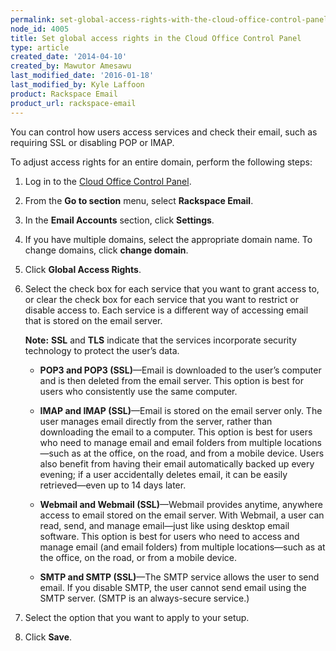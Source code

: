 ```yaml
---
permalink: set-global-access-rights-with-the-cloud-office-control-panel/
node_id: 4005
title: Set global access rights in the Cloud Office Control Panel
type: article
created_date: '2014-04-10'
created_by: Mawutor Amesawu
last_modified_date: '2016-01-18'
last_modified_by: Kyle Laffoon
product: Rackspace Email
product_url: rackspace-email
---
```


You can control how users access services and check their email, such as
requiring SSL or disabling POP or IMAP.

To adjust access rights for an entire domain, perform the following steps:

1.  Log in to the [Cloud Office Control Panel](https://apps.rackspace.com/?cp).
2.  From the **Go to section** menu, select **Rackspace Email**.
3.  In the **Email Accounts** section, click **Settings**.
4.  If you have multiple domains, select the appropriate domain name. To change domains, click **change domain**.
5.  Click **Global Access Rights**.
6.  Select the check box for each service that you want to grant access
    to, or clear the check box for each service that you want to
    restrict or disable access to. Each service is a different way of
    accessing email that is stored on the email server.

    **Note:** **SSL** and **TLS** indicate that the services incorporate
    security technology to protect the user&rsquo;s data.

    -   **POP3 and POP3 (SSL)**&mdash;Email is downloaded to the user&rsquo;s computer and is then deleted from the email server. This option is best for users who consistently use the same computer.

    -   **IMAP and IMAP (SSL)**&mdash;Email is stored on the email server only. The user manages email directly from the server, rather than downloading the email to
    a computer. This option is best for users who need to manage email
    and email folders from multiple locations&mdash;such as at the office, on
    the road, and from a mobile device. Users also benefit from having
    their email automatically backed up every evening; if a user
    accidentally deletes email, it can be easily retrieved&mdash;even up to 14
    days later.

    -   **Webmail and Webmail (SSL)**&mdash;Webmail provides anytime, anywhere access to email stored on the email server. With Webmail, a user can read, send, and manage
    email&mdash;just like using desktop email software. This option is best
    for users who need to access and manage email (and email folders)
    from multiple locations&mdash;such as at the office, on the road, or from
    a mobile device.

    -   **SMTP and SMTP (SSL)**&mdash;The SMTP service allows the user to send email. If you disable SMTP, the user cannot send email using the SMTP server. (SMTP is an
    always-secure service.)

7.  Select the option that you want to apply to your setup.

8.  Click **Save**.
